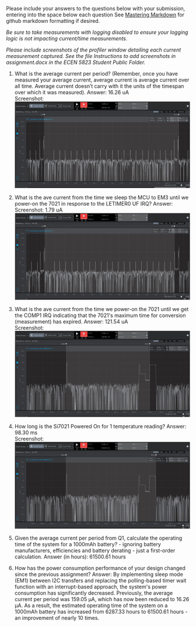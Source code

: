 Please include your answers to the questions below with your submission, entering into the space below each question
See [Mastering Markdown](https://guides.github.com/features/mastering-markdown/) for github markdown formatting if desired.

*Be sure to take measurements with logging disabled to ensure your logging logic is not impacting current/time measurements.*

*Please include screenshots of the profiler window detailing each current measurement captured.  See the file Instructions to add screenshots in assignment.docx in the ECEN 5823 Student Public Folder.* 

1. What is the average current per period? (Remember, once you have measured your average current, average current is average current over all time. Average current doesn’t carry with it the units of the timespan over which it was measured).
   Answer: 16.26 uA
   <br>Screenshot:  
   ![Avg_current_per_period](../Screenshots/assignment4_Q1.jpg)  

2. What is the ave current from the time we sleep the MCU to EM3 until we power-on the 7021 in response to the LETIMER0 UF IRQ?
   Answer: 
   <br>Screenshot: 1.79 uA 
   ![Avg_current_LPM_Off](../Screenshots/assignment4_Q2.jpg)  

3. What is the ave current from the time we power-on the 7021 until we get the COMP1 IRQ indicating that the 7021's maximum time for conversion (measurement) has expired.
   Answer: 121.54 uA
   <br>Screenshot:  
   ![Avg_current_LPM_Off](../Screenshots/assignment4_Q3.jpg)  

4. How long is the Si7021 Powered On for 1 temperature reading?
   Answer: 98.30 ms
   <br>Screenshot:  
   ![duration_lpm_on](../Screenshots/assignment4_Q4.jpg)  

5. Given the average current per period from Q1, calculate the operating time of the system for a 1000mAh battery? - ignoring battery manufacturers, efficiencies and battery derating - just a first-order calculation.
   Answer (in hours): 61500.61 hours
   
6. How has the power consumption performance of your design changed since the previous assignment?
   Answer: By implementing sleep mode (EM1) between I2C transfers and replacing the polling-based timer wait function with an interrupt-based approach, the system's power consumption has significantly decreased. 
   Previously, the average current per period was 159.05 µA, which has now been reduced to 16.26 µA. As a result, the estimated operating time of the system on a 1000mAh battery has increased from 6287.33 hours to 61500.61 hours - an improvement of nearly 10 times. 
   



